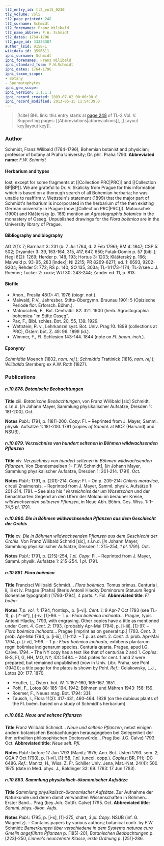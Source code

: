 ```yaml
---
tl2_entry_id: tl2_vol5_0230
tl2_volume: vol5
tl2_page_printed: 248
tl2_surname: Schmidt
tl2_forenames: Franz Wilibald
tl2_name_abbrev: F.W. Schmidt
tl2_dates: 1764-1796
tl2_page_id: 33333387
author_lsid: 9158-1
wikidata_id: Q596611
ipni_surname: Schmidt
ipni_forenames: Franz Wilibald
ipni_standard_form: F.W.Schmidt
ipni_dates: 1764-1796
ipni_taxon_scope: 
- Botany
- Spermatophytes
ipni_geo_scope: 
ipni_version: 1.1.1.1
ipni_record_created: 2003-07-02 00:00:00.0
ipni_record_modified: 2013-05-15 11:54:39.0
---
```



> [!cite] BHL link: this entry starts at [page 248](https://www.biodiversitylibrary.org/page/33333387) of TL-2 Vol. V.
> Supporting pages: [[Abbreviations|abbreviations]], [[Layout key|layout key]].

### Author

Schmidt, Franz Wilibald (1764-1796), Bohemian botanist and physician; professor of botany at Praha University; Dr. phil. Praha 1793. 
**Abbreviated name**: *F.W. Schmidt*

#### Herbarium and types

lost, except for some fragments at [[Collection PRC|PRC]] and [[Collection BP|BP]]. We are grateful to Dr. V. Skalicky from Prague for this information which is based on a thorough search of all Bohemian herbaria; he was unable to reaffirm v. Wettstein's statement (1899) that the major part of Schmidt's herbarium is incorporated in the herbarium of the then existing German university in Prague (now [[Collection PRC|PRC]]). Matouschek (1900) and Kláštersky (p. 166) mention an *Agrostographia botanica* in the monastery of Osseg. Unpublished drawings for the *Flora boëmica* are in the University library of Prague.

#### Bibliography and biography

AG 2(1): 7; Barnhart 3: 231 (b. 7 Jul 1764, d. 2 Feb 1796); BM 4: 1847; CSP 5: 502; Dryander 3: 39, 163-164, 315, 417, 647, 650; Futak-Domin p. 57 (bibl.); Hegi 6(2): 1269; Herder p. 148, 193; Hortus 3: 1203; Klášterský p. 166; Maiwald p. 93-95, 283 \[index\]; NI 2215; PR 8269-8271, ed. 1: 6693, 9202-9204; Rehder 5: 772; RS p. 140; SO 135, 303a; TL-1/1173-1174; TL-2/see J.J. Roemer; Tucker 2: xxxiv; WU 30: 243-244; Zander ed. 11, p. 813.

#### Biofile

- Anon., Preslia 48(1): 41. 1976 (biogr. not.).
- Maiwald, P.V., Jahresber. Stifts-Obergymn. Braunau 1901: 5 (Opizische Periode flor. Erforsch. Böhm.).
- Matouschek, F., Bot. Centralbl. 82: 321. 1900 (herb. Agrostographia bohemica "im Stifte Osseg".
- Pax, F., Bibl. schles. Bot. 20, 55, 139. 1929.
- Wettstein, R. v., Lehrkanzel syst. Bot. Univ. Prag 10. 1899 (collections at PRC), Österr. bot. Z. 49: 96. 1899 (id.).
- Wimmer, F., Fl. Schlesien 143-144. 1844 (note on *Fl. boem. inch.*).

#### Eponymy

*Schmidtia* Moench (1802, *nom. rej.*); *Schmidtia* Trattinick (1816, *nom. rej.*); *Wilibalda* Sternberg ex A.W. Roth (1827).

### Publications

##### n.10.878. Botanische Beobachtungen

**Title**
xiii. *Botanische Beobachtungen*, von Franz Willibald \[sic\] Schmidt. s.l.n.d. \[*in* Johann Mayer, Sammlung physikalischer Aufsätze, Dresden 1: 181-200\]. Oct.

**Notes**
*Publ*.: 1791, p. \[181\]-200. *Copy*: FI. – Reprinted from J. Mayer, Samml. physik. Aufsätze 1: 181-200. 1791 (copies *of Samml*. at MCZ (Harvard) and NSUB).

##### n.10.879. Verzeichniss von hundert seltenen in Böhmen wildwachsenden Pflanzen

**Title**
xiv. *Verzeichniss von hundert seltenen in Böhmen wildwachsenden Pflanzen*. Von Ebendemselben \[= F.W. Schmidt\], \[*in* Johann Mayer, Sammlung physikalischer Aufsätze, Dresden 1: 201-214. 1791\]. Oct.

**Notes**
*Publ*.: 1791, p. \[201\]-214. *Copy*: FI. – On p. 209-214: *Chloris moravica*, circuii Znaimensis. – Reprinted from J. Mayer, Samml. physik. Aufsätze 1: 201-214. 1791. – See also his "*Verzeichniss der um Wosetschan* und der benachbarten Gegend an den Ufern der Moldau im berauner Kreise, *wildwachsenden seltneren Pflanzen*, in Neue Abh. Böhm. Ges. Wiss. 1: 1-74,5 *pl*. 1791.

##### n.10.880. Die in Böhmen wildwachsenden Pflanzen aus dem Geschlecht der Orchis

**Title**
xv. *Die in Böhmen wildwachsenden Pflanzen aus dem Geschlecht der Orchis*. Von Franz Wilibald Schmid \[sic\], s.l.n.d. \[*in* Johann Mayer, Sammlung physikalischer Aufsätze, Dresden 1: 215-254, *1 pl*. 1791\]. Oct.

**Notes**
*Publ*.: 1791, p. \[215\]-254, *1 pl. Copy*: FI. – Reprinted from J. Mayer, Samml. physik. Aufsätze 1: 215-254. *1 pl*. 1791.

##### n.10.881. Flora boëmica

**Title**
Francisci Wilibaldi Schmidt... *Flora boëmica*. Tomus primus. Centuria i, ii, iii et iv. Pragae \[Praha\] (literis Antonii Hladky Dominorum Statuum Regni Bohemiae typographi) \[1793-1794\], 4 parts. †. Fol.
**Abbreviated title**: *Fl. boëm.*

**Notes**
*T.p. vol. 1*: 1794, frontisp., p. \[i-vi\].
*Cent. 1*: 9 Apr-7 Oct 1793 (see TL-1), p. \[i\*-iii\*\], \[i\]-iv, \[1\]-86. – T.p.: *Flora boëmica inchoata*... Pragae, typis Antonii Hladky, 1793, with engraving. Other copies have a title as mentioned under Cent. 4.
*Cent. 2*: 1793, (probably Apr-Mai 1794), p. \[i-iii\], \[1\]-97. – *Flora boëmica inchoata*... Pragae \[imprint as on general t.p.\] 1793.
*Cent. 3*: prob. Apr-Mai 1794, p. \[i-iii\], \[1\]-112. – T.p. as cent. 2.
*Cent. 4*: prob. Apr-Mai 1794, p. \[i-vi\], 1-96. – T.p.: *Flora boëmica inchoata*, exhibens plantarum regni boëmiae indigenarum species. Centuria quarta. Pragae, apud I.G.
Calve. 1794. – The NY copy has a text like that of centuriae 2 and 1.
*Copies*: B-S, FI, G, HH, MO, NY; IDC 5484. – 244 plates for cent. 1 and 2 were prepared, but remained unpublished (now in Univ. Libr. Praha; see Pohl (1942)); a title page for the plates is shown by Pohl.
*Ref*.: Celakowsky, L.J., Lotos 20: 177. 1870.
- Heufler, L., Österr. bot. W. 1: 157-160, 165-167. 1851.
- Pohl, F., Lotos 88: 185-194. 1942; Böhmen und Mähren 1943: 158-159.
- Roemer, F., Neues mag. Bot. 1794: 331.
- Tausch, I., Flora 11(2): 417-431, 460-464. 1828 (on the dubious plants of the Fl. boëm. based on a study of Schmidt's herbarium).

##### n.10.882. Neue und seltene Pflanzen

**Title**
Franz Wilibald Schmidt... *Neue und seltene Pflanzen*, nebst einigen andern botanischen Beobachtungen herausgegeben bei Gelegenheit der ihm ertheilten philosophischen Doctorswürde... Prag (bei J.G. Calve) 1793. Oct.
**Abbreviated title**: *Neue selt. Pfl.*

**Notes**
*Publ*.: before 17 Jun 1793 (Manitz 1975; Ann. Bot. Usteri 1793. sem. 2; GGA 7 Oct 1793), p. \[i-vi\], \[1\]-58, *1 pl*. (uncol. copp.). *Copies*: BR, PH; IDC 6486.
*Ref*.: Manitz, H., Wiss. Z. Fr. Schiller Univ. Jena, Mat.-Nat. 24(4): 500. 1975 (date in Med. phys. J., Baldinger 32: 69. 1793: 17 Jun 1793).

##### n.10.883. Sammlung physikalisch-ökonomischer Aufsätze

**Title**
*Sammlung physikalisch-ökonomischer Aufsätze*. Zur Aufnahme der Naturkunde und deren damit verwandten Wissenschaften in Böhmen... Erster Band... Prag (bey Joh. Gottfr. Calve) 1795. Oct.
**Abbreviated title**: *Samml. phys.*-*ökon. Aufs.*

**Notes**
*Publ*.: 1795, p. \[i-x\], \[1\]-375, chart, *3 pl. Copy*: NSUB (inf. G. Wagenitz). – Contains papers by various authors; botanical contr. by F.W. Schmidt: *Bemerkungen über verschiedene in dem Systema naturae cura Gmelin angeführte Pflanzen* p. \[185\]-201, *Botanischen Beobachtungen* p. \[223\]-250, *Linnee's neunzehnte Klasse, erste Ordnung* p. \[251\]-286.

